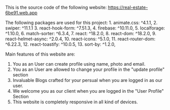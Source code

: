 This is the source code of the following website:
https://real-estate-6be91.web.app

The following packages are used for this project:
    1. animate.css: ^4.1.1,
    2. swiper: ^11.1.1
    3. react-hook-form: ^7.51.3,
    4. firebase: ^10.11.0,
    5. localforage: ^1.10.0,
    6. match-sorter: ^6.3.4,
    7. react: ^18.2.0,
    8. react-dom: ^18.2.0,
    9. react-helmet-async: ^2.0.4,
    10. react-icons: ^5.1.0,
    11. react-router-dom: ^6.22.3,
    12. react-toastify: ^10.0.5,
    13. sort-by: ^1.2.0,

Main features of this website are:
1. You as an User can create profile using name, photo and email.
2. You as an User are allowed to change your profile in the "update profile" section
3. Invaluable Blogs crafted for your persual when you are logged in as our user.
4. We welcome you as our client when you are logged in the "User Profile" Section
5. This website is completely responsive in all kind of devices.